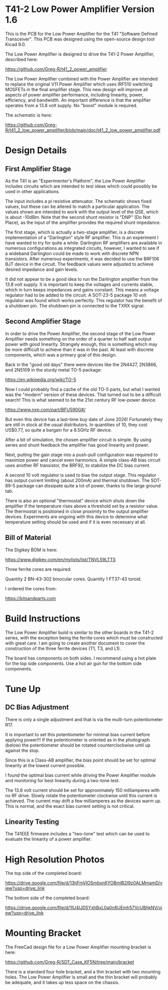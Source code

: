 # T41-2 Low Power Amplifier Version 1.6

This is the PCB for the Low Power Amplifier for the T41 "Software Defined Transceiver".
This PCB was designed using the open-source design tool Kicad 9.0.

The Low Power Amplifier is designed to drive the T41-2 Power Amplifier, described here:

<https://github.com/Greg-R/t41_2_power_amplifier>

The Low Power Amplifier combined with the Power Amplifier are intended to replace the
original V11 Power Amplifier which uses IRF510 switching MOSFETs in the final amplifier
stage.  This new design will improve all aspects of power amplifier performance, 
including linearity, power, efficiency, and bandwidth.  An important difference is that
the amplifier operates from a 13.8 volt supply.  No "boost" module is required.

The schematic is here:

<https://github.com/Greg-R/t41_2_low_power_amplifier/blob/main/doc/t41_2_low_power_amplifier.pdf>

# Design Details

## First Amplifier Stage

As the T41 is an "Experimenter's Platform", the Low Power Amplifier includes circuits
which are intended to test ideas which could possibly be used in other applications.

The input includes a pi resistive attenuator.  The schematic shows fixed values, but
these can be altered to match a particular application.  The values shown are intended
to work with the output level of the QSE, which is about -10dBm.  Note that the second
shunt resistor is "DNP" (Do Not Place), as the input of the amplifier provides the
required shunt impedance.

The first stage, which is actually a two-stage amplifier, is a discrete implementation
of a "Darlington" style RF amplifier.  This is an experiment I have wanted to try for
quite a while.  Darlington RF amplifiers are available in numerous configurations
as integrated circuits, however, I wanted to see if a wideband Darlington could be
made to work with discrete NPN transistors.  After numerous experiments, it was
decided to use the BRF106 BJT device in the circuit.  The feedback values were adjusted
to achieve desired impedance and gain levels.

It did not appear to be a good idea to run the Darlington amplifier from the 13.8 volt
supply.  It is important to keep the voltages and currents stable, which in turn keeps
impedances and gains constant.  This means a voltage regulator had to be added to the
circuit.  A SOT-23-5 package 10 volt regulator was found which works perfectly.  This
regulator has the benefit of a shutdown pin.  The shutdown pin is connected to the
TXRX signal.

## Second Amplifier Stage

In order to drive the Power Amplifier, the second stage of the Low Power Amplifier
needs something on the order of a quarter to half watt output power with good
linearity.  Strangely enough, this is something which may be more difficult to
achieve than it was in the past.  At least with discrete components, which was a
primary goal of this design.

Back in the "good old days" there were devices like the 2N4427, 2N3866, and 2N5109
in the sturdy metal TO-5 package:

<https://en.wikipedia.org/wiki/TO-5>

Now I could probably find a cache of the old TO-5 parts, but what I wanted was the
"modern" version of these devices.  That turned out to be a difficult search!
This is what seemed to be the 21st century RF low-power device:

<https://www.nxp.com/part/BFU590G#/>

But even this device has a last-time buy date of June 2026!  Fortunately they
are still in stock at the usual distributors.  In quantities of 10, they cost
US$0.77, so quite a bargain for a 8.5GHz RF device.

After a bit of simulation, the chosen amplifier circuit is simple.  By using 
series and shunt feedback the amplifier has good linearity and power.

Next, putting the gain stage into a push-pull configuration was required to maximize
power and cancel even harmonics.  A simple class-AB bias circuit uses another RF
transistor, the BRF92, to stabilize the DC bias current.

A second 10 volt regulator is used to bias the output stage.  This regulator has output
current limiting (about 200mA) and thermal shutdown.  The SOT-89-5 package can dissipate
quite a lot of power, thanks to the large ground tab.

There is also an optional "thermostat" device which shuts down the amplifier if the
temperature rises above a threshold set by a resistor value.  The thermostat is
positioned in close proximity to the output amplifier devices.  Experiments are
ongoing with this device to determine what temperature setting should be used
and if it is even necessary at all.

## Bill of Material

The Digikey BOM is here:

<https://www.digikey.com/en/mylists/list/TNVL59LTTS>

Three ferrite cores are required:

Quantity 2 BN-43-302 binocular cores.
Quantity 1 FT37-43 toroid.

I ordered the cores from:

<https://kitsandparts.com>

# Build Instructions

The Low Power Amplifier build is similar to the other boards in the T41-2 series,
with the exception being the ferrite cores which must be constructed with great
care.  I am going to create another document to cover the construction of the
three ferrite devices (T1, T3, and L1).

The board has components on both sides.  I recommend using a hot plate for the
top side components.  Use a hot air gun for the bottom side components.

# Tune Up

## DC Bias Adjustment

There is only a single adjustment and that is via the multi-turn potentiometer R17.

It is important to set this potentiometer for minimal bias current before applying
power!!!  If the potentiometer is oriented as in the photograph (below) the 
potentiometer should be rotated counterclockwise until up against the stop.

Since this is a Class-AB amplifier, the bias point should be set for optimal
linearity at the lowest current possible.

I found the optimal bias current while driving the Power Amplifier module and
monitoring for best linearity during a two-tone test. 

The 13.8 volt current should be set for approximately 150 milliamperes with
no RF drive.  Slowly rotate the potentiometer clockwise until this current
is achieved.  The current may drift a few milliamperes as the devices warm up.
This is normal, and the exact bias current setting is not critical. 

## Linearity Testing

The T41EEE firmware includes a "two-tone" test which can be used to evaluate the
linearity of a power amplifier.

# High Resolution Photos

The top side of the completed board:

<https://drive.google.com/file/d/13tjFmVIOSmbxn6YOBmlB2I9z0ALMmamD/view?usp=drive_link>

The bottom side of the completed board:

<https://drive.google.com/file/d/1lU4IJD5YxhBxL0a0n8UEmh57VcUBhkNV/view?usp=drive_link>

# Mounting Bracket

The FreeCad design file for a Low Power Amplifier mounting bracket is here:

<https://github.com/Greg-R/SDT_Case_KF5N/tree/main/bracket>

There is a standard four hole bracket, and a thin bracket with two mounting holes.
The Low Power Amplifier is small and the thin bracket will probably be adequate,
and it takes up less space on the chassis.

